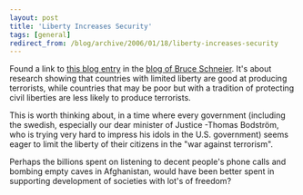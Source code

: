 ```yaml
---
layout: post
title: 'Liberty Increases Security'
tags: [general]
redirect_from: /blog/archive/2006/01/18/liberty-increases-security
---
```


Found a link to [this blog
entry](http://riskman.typepad.com/perilocity/2006/01/liberty_is_secu.html)
in the [blog of Bruce
Schneier](http://www.schneier.com/blog/archives/2006/01/liberty_increas.html).
It's about research showing that countries with limited liberty are good
at producing terrorists, while countries that may be poor but with a
tradition of protecting civil liberties are less likely to produce
terrorists.

This is worth thinking about, in a time where every government
(including the swedish, especially our dear minister of Justice -Thomas
Bodström, who is trying very hard to impress his idols in the U.S.
government) seems eager to limit the liberty of their citizens in the
"war against terrorism".

Perhaps the billions spent on listening to decent people's phone calls
and bombing empty caves in Afghanistan, would have been better spent in
supporting development of societies with lot's of freedom?

